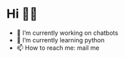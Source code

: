 # Hi 👋🏼
- 🔭 I’m currently working on chatbots
- 🌱 I’m currently learning python
- 📫 How to reach me: mail me
